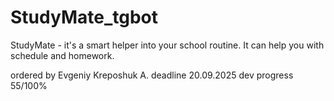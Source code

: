 # StudyMate_tgbot
StudyMate - it's a smart helper into your school routine. It can help you with schedule and homework.


ordered by Evgeniy Kreposhuk A.
deadline 20.09.2025
dev progress 55/100%
